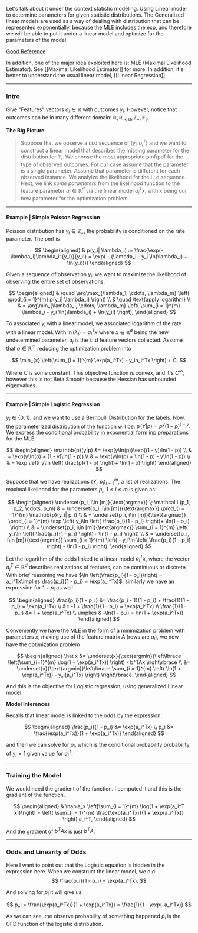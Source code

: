 Let's talk about it under the context statistic modeling. Using Linear model to determine parameters for given statistic distributions. The Generalized linear models are used as a way of dealing with distribution that can be represented exponentially, because the MLE includes the exp, and therefore we will be able to put it under a linear model and optimize for the parameters of the model. 

[Good Reference](http://statmath.wu.ac.at/courses/heather_turner/glmCourse_001.pdf)

In addition, one of the major idea exploited here is: MLE (Maximal Likelihood Estimator). See [[Maximal Likelihood Estimator]] for more. In addition, it's better to understand the usual linear model, [[Linear Regression]]. 

---

### **Intro**

Give "Features" vectors $a_i \in \mathbb{R}$ with outcomes $y_i$. However, notice that outcomes can be in many different domain: $\mathbb{R}, \mathbb{R}_{\le 0}, \mathbb{Z}_+, \mathbb{F_2}$. 

**The Big Picture**: 

> Suppose that we observe a i.i.d sequence of $(y_i, a_i^T)$ and we want to construct a linear model that describes the missing parameter for the distribution for $Y_i$.  We choose the most appropriate pmf/pdf for the type of observed outcomes. For our case assume that the parameter is a single parameter. Assume that parameter is different for each observed instance. We analyize the likelihood for the i.i.d sequence. Next, we link *some parameters* from the likelihood function to the feature parameter $a_i\in\mathbb{R}^d$ via the linear model $a^T_ix$, with $x$ being our new parameter for the optimization problem.

---
#### **Example | Simple Poisson Regression**

Poisson distribution has $y_i\in \mathbb{Z}_+$, the probability is conditioned on the rate parameter. The pmf is

$$
\begin{aligned}
    & p(y_i| \lambda_i) := \frac{\exp(-\lambda_i)\lambda_i^{y_i}}{y_i!} = \exp(
        - (\lambda_i - y_i \ln(\lambda_i) + \ln(y_i!)))
\end{aligned}
$$

Given a sequence of observation $y_i$, we want to maximize the likelihood of observing the entire set of observations: 

$$
\begin{aligned}
    & \quad
	\arg\max_{\lambda_1, \cdots, \lambda_m} \left(
    \prod_{i = 1}^{m} 
        p(y_i| \lambda_i)
    \right)
	\\
	& \quad \text{apply logarithm}
    \\
    & =
    \arg\min_{\lambda_i, \cdots, \lambda_m} 
	\left(
    \sum_{i = 1}^{m} 
		\lambda_i - y_i \ln(\lambda_i) + \ln(y_i!)
    \right), 
\end{aligned}
$$

To associated $y_i$ with a linear model, we associated logarithm of the rate with a linear model. With $\ln(\lambda_i) = a_i^Tx$ where $x\in \mathbb R^d$ being the new undetermined parameter, $a_i$ is the i.i.d feature vectors collected.  Assume that $a\in \mathbb{R}^d$, reducing the optimization problem into

$$
\min_{x} \left(\sum_{i = 1}^{m} 
	\exp(a_i^Tx) - y_ia_i^Tx
\right) + C. 
$$

Where $C$ is some constant. This objective function is convex, and it's $C^\infty$, however this is not Beta Smooth because the Hessian has unbounded eigenvalues.

---
#### **Example | Simple Logistic Regression**

$y_i\in \{0, 1\}$, and we want to use a Bernoulli Distribution for the labels. Now, the parameterized distribution of the function will be: $\mathbb{p}(Y|p) = p^y(1 - p)^{1 - y}.$ We express the conditional probability in exponential form inp preparations for the MLE. 

$$
\begin{aligned}
	\mathbb{p}(y|p) &= \exp(y\ln(p))\exp((1 - y)\ln(1 - p)) 
	\\
	 & = \exp(y\ln(p) + (1 - y)\ln(1 - p))
	\\
	 & = \exp(y\ln(p) + \ln(1 - p) - y\ln(1 - p))
	\\
	 & = \exp \left(
	    y\ln \left(
	        \frac{p}{1 - p}
	    \right)+ \ln(1 - p)
	\right)
\end{aligned}
$$

Suppose that we have realizations $(Y_i, p_i)_{i=1}^m$, a list of realizations. The maximal likelihood for the parameters $p_i$, $1 \le i \le m$ is given as: 

$$
\begin{aligned}
	\underset{p_i, i\in [m]}{\text{argmax}}   
	\; \mathcal L(p_1, p_2, \cdots, p_m)
	& =
	\underset{p_i, i\in [m]}{\text{argmax}}
	\prod_{i = 1}^{m}
	    \mathbb{p}(y_i| p_i)
	\\
	& =
	\underset{p_i, i\in [m]}{\text{argmax}}
	\prod_{i = 1}^{m}
	    \exp \left(
	        y_i\ln \left(
	            \frac{p_i}{1 - p_i}
	        \right)+ \ln(1 - p_i)
	    \right)
	\\
	& =
	\underset{p_i, i\in [m]}{\text{argmax}}
	\sum_{i = 1}^{m} \left(
		y_i\ln \left(
			\frac{p_i}{1 - p_i}
		\right)+ \ln(1 - p_i)
	\right)
	\\
	& =
	\underset{p_i, i\in [m]}{\text{argmin}} 
	\sum_{i = 1}^{m} \left(
		- y_i\ln \left(
			\frac{p_i}{1 - p_i}
		\right) - \ln(1 - p_i)
	\right).
\end{aligned}
$$

Let the logarithm of the odds linked to a linear model $a^T_i x$, where the vector $a_i^T\in \mathbb R^d$ describes realizations of features, can be continuous or discrete. With brief reasoning we have $\ln \left(\frac{p_i}{1 - p_i}\right) = a_i^Tx\implies \frac{p_i}{1 - p_i} = \exp(a_i^Tx)$, similarly we have an expression for $1 - p_i$ as well

$$
\begin{aligned}
	\frac{p_i}{1 - p_i} &= 
	\frac{p_i - 1}{1 - p_i} + \frac{1}{1 - p_i} = \exp(a_i^Tx)
	\\
	&= 
	-1 + \frac{1}{1 - p_i} = \exp(a_i^Tx) 
	\\
	\frac{1}{1 - p_i} &= 1 + \exp(a_i^Tx) 
	\\
	\implies & -\ln(1 - p_i) = \ln(1 + \exp(a_i^Tx))
\end{aligned}
$$

Conveniently we have the MLE in the form of a minimization problem with parameters $x$, making use of the feature matrix $A$ (rows are $a_i$), we now have the optimization problem 

$$
\begin{aligned}
	\hat x &= \underset{x}{\text{argmin}}\left\lbrace
		\left(\sum_{i=1}^{m} 
			\log(1 + \exp(a_i^Tx))
		\right) - b^TAx
	\right\rbrace
	\\
	&= \underset{x}{\text{argmin}}\left\lbrace
		\sum_{i = 1}^{m} \left(
				\ln(1 + \exp(a_i^Tx)) - y_i(a_i^Tx)
			\right)
	\right\rbrace. 
\end{aligned}
$$


And this is the objective for Logistic regression, using generalized Linear model. 


**Model Inferences**

Recalls that linear model is linked to the odds by the expression:

$$
\begin{aligned}
	\frac{p_i}{1 - p_i} &= \exp(a_i^Tx)
	\\
	p_i &= \frac{\exp(a_i^Tx)}{1 + \exp(a_i^Tx)}
\end{aligned}
$$

and then we can solve for $p_i$, which is the conditional probability probability of $y_i=1$ given value for $a_i^T$. 


---
### **Training the Model**

We would need the gradient of the function. I computed it and this is the gradient of the function.  

$$
\begin{aligned}
	& \nabla_x \left[\sum_{i = 1}^{m} \log(1 + \exp(a_i^T x))\right]
	= 
	\left(
		\sum_{i = 1}^{m} 
		\frac{\exp(a_i^Tx)}{1 + \exp(a_i^Tx)}
	\right) a_i^T, 
\end{aligned}
$$

And the gradient of $b^TAx$ is just $b^TA$. 

---
### **Odds and Linearity of Odds**

Here I want to point out that the Logistic equation is hidden in the expression here. When we construct the linear model, we did: 
$$
\frac{p_i}{1 - p_i} = \exp(a_i^Tx). 
$$

And solving for $p_i$ it will give us: 

$$
p_i = \frac{\exp(a_i^Tx)}{1 + \exp(a_i^Tx)} = \frac{1}{1 - \exp(-a_i^Tx)}
$$

As we can see, the observe probability of something happened $p_i$ is the CFD function of the logistic distribution.
